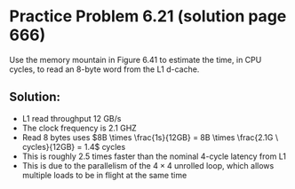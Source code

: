 # Practice Problem 6.21 (solution page 666)
Use the memory mountain in Figure 6.41 to estimate the time, in CPU cycles, to read an 8-byte word from the L1 d-cache.

## Solution:

<!-- - `size`: 16 KB, `stride`: 1, `Mhz`: $2.1 \times 10^3$ Mhz
- `size` / `stride` / (`cycles` / `Mhz`) = 14 GB/s
- `cycles`= $\frac{16 KB \times 2.1 \times 10^3 Mhz}{14 GB/s}$ = $\frac{16 \times 10^3 B \times 2.1 \times 10^9 cycles / s}{14 \times 10^9 B/s}$ = $\frac{16 \times 10^3 \times 2.1 cycles}{14} = 2400 cycles$
- $16KB = 2000 \times 8B$
- Reading an 8-byte word from the L1 d-cache uses 1.2 cycles -->

- L1 read throughput 12 GB/s
- The clock frequency is 2.1 GHZ
- Read 8 bytes uses $8B \times \frac{1s}{12GB} = 8B \times \frac{2.1G \ cycles}{12GB} = 1.4$ cycles
- This is roughly 2.5 times faster than the nominal 4-cycle latency from L1
- This is due to the parallelism of the $4 \times 4$ unrolled loop, which allows multiple loads to be in flight at the same time

